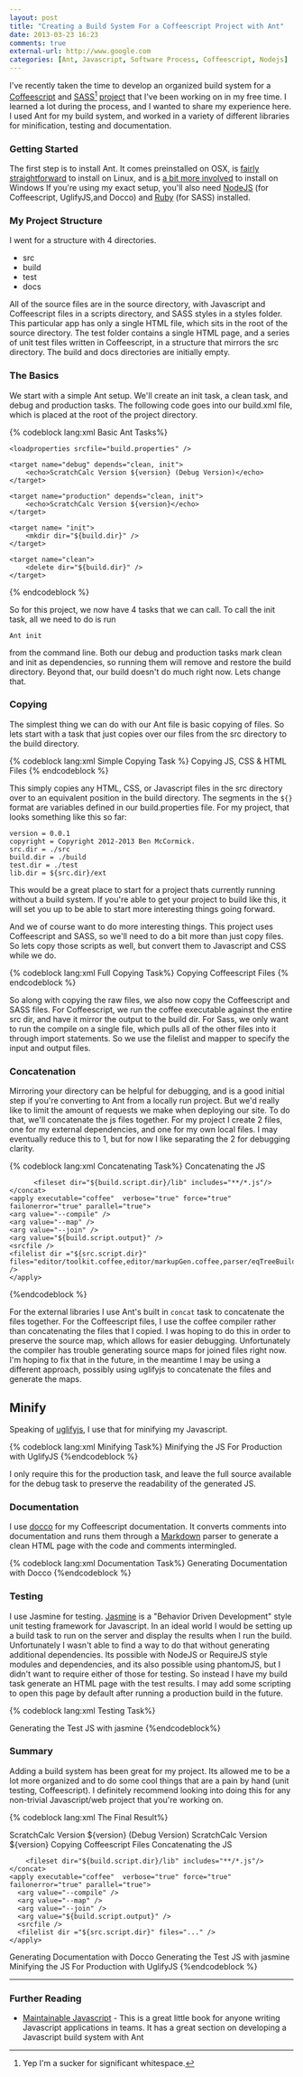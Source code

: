 ```yaml
---
layout: post 
title: "Creating a Build System For a Coffeescript Project with Ant" 
date: 2013-03-23 16:23 
comments: true 
external-url: http://www.google.com
categories: [Ant, Javascript, Software Process, Coffeescript, Nodejs] 
---
```


I've recently taken the time to develop an organized build system for a [Coffeescript][Coffeescript] and [SASS](http://sass-lang.com/)[^1] [project][scratchcalc] that I've been working on in my free time.  I learned a lot during the process, and I wanted to share my experience here.  I used Ant for my build system, and worked in a variety of different libraries for minification, testing and documentation.

<!-- more -->

### Getting Started

The first step is to install Ant.  It comes preinstalled on OSX, is [fairly straightforward][antlinux] to install on Linux, and is [a bit more involved][antwindows] to install on Windows  If you're using my exact setup, you'll also need [NodeJS][nodejs] (for Coffeescript, UglifyJS,and Docco) and [Ruby][ruby] (for SASS) installed.  

### My Project Structure

I went for a structure with 4 directories.

- src
- build
- test
- docs

All of the source files are in the source directory, with Javascript and Coffeescript files in a scripts directory, and SASS styles in a styles folder.  This particular app has only a single HTML file, which sits in the root of the source directory.  The test folder contains a single HTML page, and a series of unit test files written in Coffeescript, in a structure that mirrors the src directory.  The build and docs directories are initially empty.

### The Basics

We start with a simple Ant setup.  We'll create an init task, a clean task, and debug and production tasks.  The following code goes into our build.xml file, which is placed at the root of the project directory. 

{% codeblock lang:xml Basic Ant Tasks%}
<project name="scratchcalc" default="debug">

    <loadproperties srcfile="build.properties" />

    <target name="debug" depends="clean, init">
        <echo>ScratchCalc Version ${version} (Debug Version)</echo>
    </target>

    <target name="production" depends="clean, init">
        <echo>ScratchCalc Version ${version}</echo>
    </target>

    <target name= "init">
        <mkdir dir="${build.dir}" />
    </target>

    <target name="clean">
        <delete dir="${build.dir}" />
    </target>

</project>
{% endcodeblock %}

So for this project, we now have 4 tasks that we can call.  To call the init task, all we need to do is run

    Ant init

from the command line.   Both our debug and production tasks mark clean and init as dependencies, so running them will remove and restore the build directory.  Beyond that, our build doesn't do much right now.  Lets change that.

### Copying 

The simplest thing we can do with our Ant file is basic copying of files.  So lets start with a task that just copies over our files from the src directory to the build directory.

{% codeblock lang:xml Simple Copying Task %}
<target name="copy" description="Copies files from src to build dirs">
    <echo>Copying JS, CSS & HTML Files</echo>
     <copy todir="${build.dir}">
        <fileset dir="${src.dir}" includes="**/*.HTML,**/*.css,**/*.js" />
     </copy>
</target>
{% endcodeblock %}

This simply copies any HTML, CSS, or Javascript files in the src directory over to an equivalent position in the build directory.  The segments in the `${}` format are variables defined in our build.properties file.  For my project, that looks something like this so far:

    version = 0.0.1
    copyright = Copyright 2012-2013 Ben McCormick. 
    src.dir = ./src
    build.dir = ./build
    test.dir = ./test
    lib.dir = ${src.dir}/ext

This would be a great place to start for a project thats currently running without a build system.  If you're able to get your project to build like this, it will set you up to be able to start more interesting things going forward.  

And we of course want to do more interesting things.  This project uses Coffeescript and SASS, so we'll need to do a bit more than just copy files.  So lets copy those scripts as well, but convert them to Javascript and CSS while we do.

{% codeblock lang:xml Full Copying Task%}
<target name="copy" description="Compiles Coffeescript and SASS files,copies the rest">
    <echo>Copying Coffeescript Files</echo>
     <copy todir="${build.dir}">
        <fileset dir="${src.dir}" includes="**/*.HTML,**/*.css,**/*.js" />
     </copy>
     <exec executable="coffee">
          <arg value="--compile"/>
          <arg value="--map" />
          <arg value="--output" />
          <arg value="${build.script.dir}" />
          <arg value="${src.script.dir}" />
     </exec>
     <mkdir dir="${build.styles.dir}" />
     <apply executable="sass" dest="${build.dir}" verbose="true" force="true" failonerror="true">
        <arg value="--unix-newlines" />
        <srcfile />
        <targetfile />
        <filelist dir ="${src.dir}" files="styles/scratch.sass" />
        <!--<fileset dir="${src.dir}" includes="**/*.sass"  />-->
        <mapper type="glob" from="*.sass" to="*.css"/>
    </apply>
</target>
{% endcodeblock %}

So along with copying the raw files, we also now copy the Coffeescript and SASS files.  For Coffeescript, we run the coffee executable against the entire src dir, and have it mirror the output to the build dir.  For Sass, we only want to run the compile on a single file, which pulls all of the other files into it through import statements.  So we use the filelist and mapper to specify the input and output files. 

### Concatenation

Mirroring your directory can be helpful for debugging, and is a good initial step if you're converting to Ant from a locally run project.  But we'd really like to limit the amount of requests we make when deploying our site.  To do that, we'll concatenate the js files together.  For my project I create 2 files, one for my external dependencies, and one for my own local files.  I may eventually reduce this to 1, but for now I like separating the 2 for debugging clarity.

{% codeblock lang:xml Concatenating Task%}
<target name="concatenatejs" description="Concatenate All the JS together">
    <!-- Instead of concatenating the JS files directly, use coffee to preserve the source map -->
    <echo>Concatenating the JS</echo>
    <concat destfile="${build.libs}">
         <filelist dir ="${build.script.dir}" files="lib/jquery.js,lib/knockout.js,lib/BigDecimal.js" />

          <fileset dir="${build.script.dir}/lib" includes="**/*.js"/>
    </concat>
    <apply executable="coffee"  verbose="true" force="true" failonerror="true" parallel="true">
    <arg value="--compile" />
    <arg value="--map" />
    <arg value="--join" />
    <arg value="${build.script.output}" />
    <srcfile />
    <filelist dir ="${src.script.dir}" files="editor/toolkit.coffee,editor/markupGen.coffee,parser/eqTreeBuilder.coffee,parser/NumberValue.coffee,parser/eqScanner.coffee,parser/eqTokenizer.coffee,parser/tablePlaceHolder.coffee,parser/EQParser.coffee,parser/calcFramework.coffee,editor/editor.coffee" />
    </apply>
</target>
{%endcodeblock %}

For the external libraries I use Ant's built in `concat` task to concatenate the files together.  For the Coffeescript files, I use the coffee compiler rather than concatenating the files that I copied.  I was hoping to do this in order to preserve the source map, which allows for easier debugging.  Unfortunately the compiler has trouble generating source maps for joined files right now.  I'm hoping to fix that in the future, in the meantime I may be using a different approach, possibly using uglifyjs to concatenate the files and generate the maps.

## Minify

Speaking of [uglifyjs][uglify], I use that for minifying my Javascript.  

{% codeblock lang:xml Minifying Task%}
<target name="minify" description="Minify the JS for Production">
    <echo>Minifying the JS For Production with UglifyJS</echo>
    <apply executable="uglifyjs" verbose="true" force="true" failonerror="true">
        <srcfile />
        <arg value="--output" />
        <arg value="${build.script.output}" />
        <filelist  files ="${build.script.output}"/>
    </apply>
</target>
{%endcodeblock %}

I only require this for the production task, and leave the full source available for the debug task to preserve the readability of the generated JS.

### Documentation

I use [docco][docco] for my Coffeescript documentation.  It converts comments into documentation and runs them through a [Markdown][markdown] parser to generate a clean HTML page with the code and comments intermingled.

{% codeblock lang:xml Documentation Task%}
<target name="documentation" description="Generate Docco Documentation for coffee files">
    <echo>Generating Documentation with Docco</echo>
    <apply executable="docco" verbose="true" force="true" failonerror="true">
        <srcfile />
        <fileset dir ="${src.script.dir}" >
            <include name="**/*.coffee"/>
        </fileset>
    </apply>
</target>
{%endcodeblock %}

### Testing

I use Jasmine for testing.  [Jasmine][jasmine] is a "Behavior Driven Development" style unit testing framework for Javascript.  In an ideal world I would be setting up a build task to run on the server and display the results when I run the build.  Unfortunately I wasn't able to find a way to do that without generating additional dependencies.  Its possible with NodeJS or RequireJS style modules and dependencies, and its also possible using phantomJS, but I didn't want to require either of those for testing.   So instead I have my build task generate an HTML page with the test results.  I may add some scripting to open this page by default after running a production build in the future.

{% codeblock lang:xml Testing Task%}
<target name="test" description="Generate the JS for testing with Jasmine">
  <!-- Ideally this would run a server side jasmine test, but that requires better dependency management than we have right now-->
  <echo>Generating the Test JS with jasmine</echo>
  <apply executable="coffee"  verbose="true" force="true" failonerror="true" parallel="true">
    <arg value="--compile" />
    <arg value="--join" />
    <arg value="${test.output}" />
    <srcfile />
    <fileset dir ="${test.dir}" >
      <include name="**/*.coffee"/>
    </fileset>
  </apply>
</target>
{%endcodeblock%}

### Summary

Adding a build system has been great for my project.  Its allowed me to be a lot more organized and to do some cool things that are a pain by hand (unit testing, Coffeescript).  I definitely recommend looking into doing this for any non-trivial Javascript/web project that you're working on.

{% codeblock lang:xml The Final Result%}
<project name="scratchcalc" default="debug">

  <loadproperties srcfile="build.properties" />

  <target name="debug" depends="clean, init, copy,concatenatejs">
    <echo>ScratchCalc Version ${version} (Debug Version)</echo>
  </target>

  <target name="production" depends="clean, init, copy,concatenatejs,minify,documentation,test">
    <echo>ScratchCalc Version ${version}</echo>
  </target>

  <target name="copy" description="Compiles Coffeescript and SASS files,copies the rest">
    <echo>Copying Coffeescript Files</echo>
     <copy todir="${build.dir}">
      <fileset dir="${src.dir}" includes="**/*.HTML,**/*.css,**/*.js" />
     </copy>
     <exec executable="coffee">
        <arg value="--compile"/>
        <arg value="--map" />
        <arg value="--output" />
        <arg value="${build.script.dir}" />
        <arg value="${src.script.dir}" />
     </exec>
     <mkdir dir="${build.styles.dir}" />
     <apply executable="sass" dest="${build.dir}" verbose="true" force="true" failonerror="true">
          <arg value="--unix-newlines" />
          <srcfile />
          <targetfile />
          <filelist dir ="${src.dir}" files="styles/scratch.sass" />
          <!--<fileset dir="${src.dir}" includes="**/*.sass"  />-->
          <mapper type="glob" from="*.sass" to="*.css"/>
      </apply>
  </target>

  <target name="concatenatejs" description="Concatenate All the JS together">
    <!-- Instead of concatenating the JS files directly, use coffee to preserve the source map -->
    <echo>Concatenating the JS</echo>
    <concat destfile="${build.libs}">
       <filelist dir ="${build.script.dir}" files="lib/jquery.js,lib/knockout.js,lib/BigDecimal.js" />

        <fileset dir="${build.script.dir}/lib" includes="**/*.js"/>
    </concat>
    <apply executable="coffee"  verbose="true" force="true" failonerror="true" parallel="true">
      <arg value="--compile" />
      <arg value="--map" />
      <arg value="--join" />
      <arg value="${build.script.output}" />
      <srcfile />
      <filelist dir ="${src.script.dir}" files="..." />
    </apply>
  </target>

  <target name="documentation" description="Generate Docco Documentation for coffee files">
    <echo>Generating Documentation with Docco</echo>
    <apply executable="docco" verbose="true" force="true" failonerror="true">
          <srcfile />
          <fileset dir ="${src.script.dir}" >
            <include name="**/*.coffee"/>
          </fileset>
      </apply>
  </target>

  <target name="test" description="Generate the JS for testing with Jasmine">
    <!-- Ideally this would run a server side jasmine test, but that requires better dependency management than we have right now-->
    <echo>Generating the Test JS with jasmine</echo>
    <apply executable="coffee"  verbose="true" force="true" failonerror="true" parallel="true">
      <arg value="--compile" />
      <arg value="--join" />
      <arg value="${test.output}" />
      <srcfile />
      <fileset dir ="${test.dir}" >
        <include name="**/*.coffee"/>
      </fileset>
    </apply>
  </target>

  <target name="minify" description="Minify the JS for Production">
    <echo>Minifying the JS For Production with UglifyJS</echo>
    <apply executable="uglifyjs" verbose="true" force="true" failonerror="true">
          <srcfile />
          <arg value="--output" />
          <arg value="${build.script.output}" />
          <filelist  files ="${build.script.output}"/>
      </apply>
  </target>

  <target name= "init">
    <mkdir dir="${build.dir}" />
  </target>

  <target name="clean">
    <delete dir="${build.dir}" />
  </target>

</project>
{%endcodeblock %}


---

### Further Reading

- [Maintainable Javascript][maintainablejs] - This is a great little book for anyone writing Javascript applications in teams.  It has a great section on developing a Javascript build system with Ant



[^1]: Yep I'm a sucker for significant whitespace.

[Coffeescript]: http://Coffeescript.org/
[sass]: http://sass-lang.com/
[maintainablejs]: http://www.amazon.com/Maintainable-Javascript-Nicholas-C-Zakas/dp/1449327680
[antlinux]: http://www.rndblog.com/how-to-install-ant-on-linux/
[antwindows]: http://www.nczonline.net/blog/2012/04/12/how-to-install-apache-ant-on-windows/
[scratchcalc]: https://bitbucket.org/ben336/scratchcalc
[uglify]: https://github.com/mishoo/UglifyJS2
[jasmine]: http://pivotal.github.com/jasmine
[docco]: http://jashkenas.github.com/docco
[nodejs]: http://nodejs.org/
[ruby]: http://www.ruby-lang.org/
[markdown]: http://daringfireball.net/projects/markdown/
